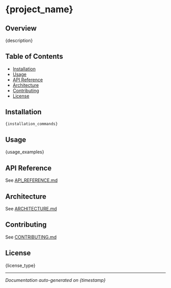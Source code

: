 # {project_name}

## Overview
{description}

## Table of Contents
- [Installation](#installation)
- [Usage](#usage)
- [API Reference](#api-reference)
- [Architecture](#architecture)
- [Contributing](#contributing)
- [License](#license)

## Installation
```bash
{installation_commands}
```

## Usage
{usage_examples}

## API Reference
See [API_REFERENCE.md](./API_REFERENCE.md)

## Architecture
See [ARCHITECTURE.md](./ARCHITECTURE.md)

## Contributing
See [CONTRIBUTING.md](./CONTRIBUTING.md)

## License
{license_type}

---
*Documentation auto-generated on {timestamp}*
